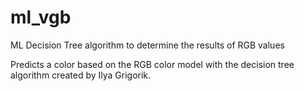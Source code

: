 # ml_vgb
ML Decision Tree algorithm to determine the results of RGB values

Predicts a color based on the RGB color model with the decision tree algorithm created by Ilya Grigorik. 

